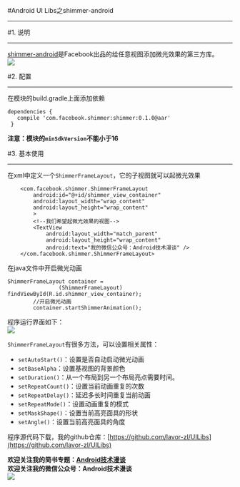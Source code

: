 #Android UI Libs之shimmer-android  
***  
#1. 说明  
***  
[shimmer-android](https://github.com/facebook/shimmer-android)是Facebook出品的给任意视图添加微光效果的第三方库。  
![](http://i.imgur.com/yw1s55V.gif)  

#2. 配置  
***  
在模块的build.gradle上面添加依赖  
```  
dependencies {
   compile 'com.facebook.shimmer:shimmer:0.1.0@aar'
 }  
```  

**注意：模块的`minSdkVersion`不能小于16**   

#3. 基本使用  
***  
在xml中定义一个`ShimmerFrameLayout`，它的子视图就可以起微光效果  
```
    <com.facebook.shimmer.ShimmerFrameLayout
        android:id="@+id/shimmer_view_container"
        android:layout_width="wrap_content"
        android:layout_height="wrap_content"
        >
        <!--我们希望起微光效果的视图-->
        <TextView
            android:layout_width="match_parent"
            android:layout_height="wrap_content"
            android:text="我的微信公众号：Android技术漫谈" />
    </com.facebook.shimmer.ShimmerFrameLayout>  
```  
在java文件中开启微光动画  
```  
ShimmerFrameLayout container =
                (ShimmerFrameLayout) findViewById(R.id.shimmer_view_container);
        //开启微光动画
        container.startShimmerAnimation();  
```  

程序运行界面如下：  
![](http://i.imgur.com/ud3iJo0.gif)  

`ShimmerFrameLayout`有很多方法，可以设置相关属性：  
- `setAutoStart()`：设置是否自动启动微光动画  
- `setBaseAlpha`：设置基视图的背景颜色  
- `setDuration()`：从一个布局到另一个布局亮点需要时间。  
- `setRepeatCount()`：设置当前动画重复的次数  
- `setRepeatDelay()`：延迟多长时间重复当前动画  
- `setRepeatMode()`：设置动画重复的模式  
- `setMaskShape()`：设置当前高亮面具的形状  
- `setAngle()`：设置当前高亮面具的角度  


程序源代码下载，我的github仓库：[https://github.com/lavor-zl/UILibs](https://github.com/lavor-zl/UILibs) 


**欢迎关注我的简书专题：[Android技术漫谈](http://www.jianshu.com/collection/4833a48d1cb2)**   
**欢迎关注我的微信公众号：Android技术漫谈**  
![](http://i.imgur.com/u75x3BP.jpg)


